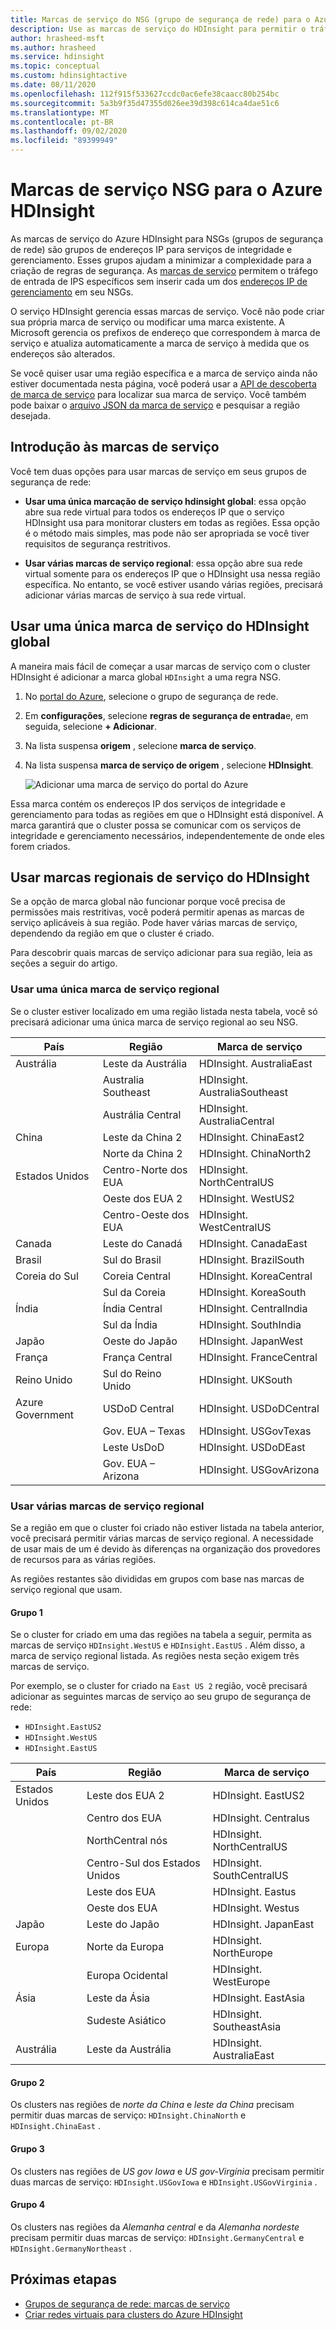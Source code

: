 ```yaml
---
title: Marcas de serviço do NSG (grupo de segurança de rede) para o Azure HDInsight
description: Use as marcas de serviço do HDInsight para permitir o tráfego de entrada para o cluster nos nós de serviços de integridade e gerenciamento, sem adicionar endereços IP ao seu NSGs.
author: hrasheed-msft
ms.author: hrasheed
ms.service: hdinsight
ms.topic: conceptual
ms.custom: hdinsightactive
ms.date: 08/11/2020
ms.openlocfilehash: 112f915f533627ccdc0ac6efe38caacc80b254bc
ms.sourcegitcommit: 5a3b9f35d47355d026ee39d398c614ca4dae51c6
ms.translationtype: MT
ms.contentlocale: pt-BR
ms.lasthandoff: 09/02/2020
ms.locfileid: "89399949"
---
```

# <a name="nsg-service-tags-for-azure-hdinsight"></a>Marcas de serviço NSG para o Azure HDInsight

As marcas de serviço do Azure HDInsight para NSGs (grupos de segurança de rede) são grupos de endereços IP para serviços de integridade e gerenciamento. Esses grupos ajudam a minimizar a complexidade para a criação de regras de segurança. As [marcas de serviço](../virtual-network/security-overview.md#service-tags) permitem o tráfego de entrada de IPS específicos sem inserir cada um dos [endereços IP de gerenciamento](hdinsight-management-ip-addresses.md) em seu NSGs.

O serviço HDInsight gerencia essas marcas de serviço. Você não pode criar sua própria marca de serviço ou modificar uma marca existente. A Microsoft gerencia os prefixos de endereço que correspondem à marca de serviço e atualiza automaticamente a marca de serviço à medida que os endereços são alterados.

Se você quiser usar uma região específica e a marca de serviço ainda não estiver documentada nesta página, você poderá usar a [API de descoberta de marca de serviço](../virtual-network/service-tags-overview.md#use-the-service-tag-discovery-api-public-preview) para localizar sua marca de serviço. Você também pode baixar o [arquivo JSON da marca de serviço](../virtual-network/service-tags-overview.md#discover-service-tags-by-using-downloadable-json-files) e pesquisar a região desejada.

## <a name="get-started-with-service-tags"></a>Introdução às marcas de serviço

Você tem duas opções para usar marcas de serviço em seus grupos de segurança de rede:

- **Usar uma única marcação de serviço hdinsight global**: essa opção abre sua rede virtual para todos os endereços IP que o serviço HDInsight usa para monitorar clusters em todas as regiões. Essa opção é o método mais simples, mas pode não ser apropriada se você tiver requisitos de segurança restritivos.

- **Usar várias marcas de serviço regional**: essa opção abre sua rede virtual somente para os endereços IP que o HDInsight usa nessa região específica. No entanto, se você estiver usando várias regiões, precisará adicionar várias marcas de serviço à sua rede virtual.

## <a name="use-a-single-global-hdinsight-service-tag"></a>Usar uma única marca de serviço do HDInsight global

A maneira mais fácil de começar a usar marcas de serviço com o cluster HDInsight é adicionar a marca global `HDInsight` a uma regra NSG.

1. No [portal do Azure](https://portal.azure.com/), selecione o grupo de segurança de rede.

1. Em **configurações**, selecione **regras de segurança de entrada**e, em seguida, selecione **+ Adicionar**.

1. Na lista suspensa **origem** , selecione **marca de serviço**.

1. Na lista suspensa **marca de serviço de origem** , selecione **HDInsight**.

    ![Adicionar uma marca de serviço do portal do Azure](./media/hdinsight-service-tags/azure-portal-add-service-tag.png)

Essa marca contém os endereços IP dos serviços de integridade e gerenciamento para todas as regiões em que o HDInsight está disponível. A marca garantirá que o cluster possa se comunicar com os serviços de integridade e gerenciamento necessários, independentemente de onde eles forem criados.

## <a name="use-regional-hdinsight-service-tags"></a>Usar marcas regionais de serviço do HDInsight

Se a opção de marca global não funcionar porque você precisa de permissões mais restritivas, você poderá permitir apenas as marcas de serviço aplicáveis à sua região. Pode haver várias marcas de serviço, dependendo da região em que o cluster é criado.

Para descobrir quais marcas de serviço adicionar para sua região, leia as seções a seguir do artigo.

### <a name="use-a-single-regional-service-tag"></a>Usar uma única marca de serviço regional

Se o cluster estiver localizado em uma região listada nesta tabela, você só precisará adicionar uma única marca de serviço regional ao seu NSG.

| País | Região | Marca de serviço |
| ---- | ---- | ---- |
| Austrália | Leste da Austrália | HDInsight. AustraliaEast |
| &nbsp; | Australia Southeast | HDInsight. AustraliaSoutheast |
| &nbsp; | Austrália Central | HDInsight. AustraliaCentral |
| China | Leste da China 2 | HDInsight. ChinaEast2 |
| &nbsp; | Norte da China 2 | HDInsight. ChinaNorth2 |
| Estados Unidos | Centro-Norte dos EUA | HDInsight. NorthCentralUS |
| &nbsp; | Oeste dos EUA 2 | HDInsight. WestUS2 |
| &nbsp; | Centro-Oeste dos EUA | HDInsight. WestCentralUS |
| Canada | Leste do Canadá | HDInsight. CanadaEast |
| Brasil | Sul do Brasil | HDInsight. BrazilSouth |
| Coreia do Sul | Coreia Central | HDInsight. KoreaCentral |
| &nbsp; | Sul da Coreia | HDInsight. KoreaSouth |
| Índia | Índia Central | HDInsight. CentralIndia |
| &nbsp; | Sul da Índia | HDInsight. SouthIndia |
| Japão | Oeste do Japão | HDInsight. JapanWest |
| França | França Central| HDInsight. FranceCentral |
| Reino Unido | Sul do Reino Unido | HDInsight. UKSouth |
| Azure Government | USDoD Central | HDInsight. USDoDCentral |
| &nbsp; | Gov. EUA – Texas | HDInsight. USGovTexas |
| &nbsp; | Leste UsDoD | HDInsight. USDoDEast |
| &nbsp; | Gov. EUA – Arizona | HDInsight. USGovArizona |

### <a name="use-multiple-regional-service-tags"></a>Usar várias marcas de serviço regional

Se a região em que o cluster foi criado não estiver listada na tabela anterior, você precisará permitir várias marcas de serviço regional. A necessidade de usar mais de um é devido às diferenças na organização dos provedores de recursos para as várias regiões.

As regiões restantes são divididas em grupos com base nas marcas de serviço regional que usam.

#### <a name="group-1"></a>Grupo 1

Se o cluster for criado em uma das regiões na tabela a seguir, permita as marcas de serviço `HDInsight.WestUS` e `HDInsight.EastUS` . Além disso, a marca de serviço regional listada. As regiões nesta seção exigem três marcas de serviço.

Por exemplo, se o cluster for criado na `East US 2` região, você precisará adicionar as seguintes marcas de serviço ao seu grupo de segurança de rede:

- `HDInsight.EastUS2`
- `HDInsight.WestUS`
- `HDInsight.EastUS`

| País | Região | Marca de serviço |
| ---- | ---- | ---- |
| Estados Unidos | Leste dos EUA 2 | HDInsight. EastUS2 |
| &nbsp; | Centro dos EUA | HDInsight. Centralus |
| &nbsp; | NorthCentral nós | HDInsight. NorthCentralUS |
| &nbsp; | Centro-Sul dos Estados Unidos | HDInsight. SouthCentralUS |
| &nbsp; | Leste dos EUA | HDInsight. Eastus |
| &nbsp; | Oeste dos EUA | HDInsight. Westus |
| Japão | Leste do Japão | HDInsight. JapanEast |
| Europa | Norte da Europa | HDInsight. NorthEurope |
| &nbsp; | Europa Ocidental| HDInsight. WestEurope |
| Ásia | Leste da Ásia | HDInsight. EastAsia |
| &nbsp; | Sudeste Asiático | HDInsight. SoutheastAsia |
| Austrália | Leste da Austrália | HDInsight. AustraliaEast |

#### <a name="group-2"></a>Grupo 2

Os clusters nas regiões de *norte da China* e *leste da China* precisam permitir duas marcas de serviço: `HDInsight.ChinaNorth` e `HDInsight.ChinaEast` .

#### <a name="group-3"></a>Grupo 3

Os clusters nas regiões de *US gov Iowa* e *US gov-Virgínia* precisam permitir duas marcas de serviço: `HDInsight.USGovIowa` e `HDInsight.USGovVirginia` .

#### <a name="group-4"></a>Grupo 4

Os clusters nas regiões da *Alemanha central* e da *Alemanha nordeste* precisam permitir duas marcas de serviço: `HDInsight.GermanyCentral` e `HDInsight.GermanyNortheast` .

## <a name="next-steps"></a>Próximas etapas

- [Grupos de segurança de rede: marcas de serviço](../virtual-network/security-overview.md#security-rules)
- [Criar redes virtuais para clusters do Azure HDInsight](hdinsight-create-virtual-network.md)
